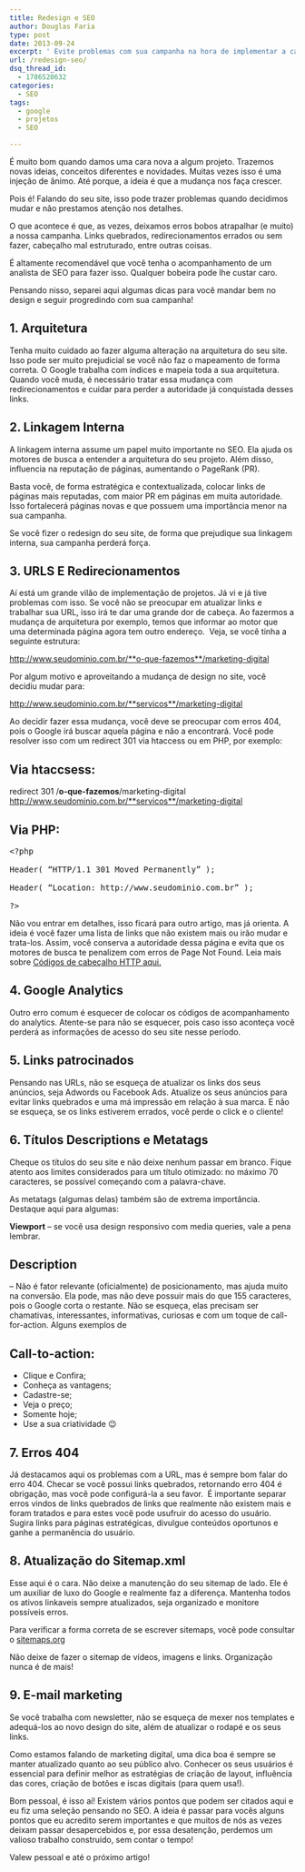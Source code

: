 ```yaml
---
title: Redesign e SEO
author: Douglas Faria
type: post
date: 2013-09-24
excerpt: ' Evite problemas com sua campanha na hora de implementar a cara nova do seu site'
url: /redesign-seo/
dsq_thread_id:
  - 1786520632
categories:
  - SEO
tags:
  - google
  - projetos
  - SEO

---
```

É muito bom quando damos uma cara nova a algum projeto. Trazemos novas ideias, conceitos diferentes e novidades. Muitas vezes isso é uma injeção de ânimo. Até porque, a ideia é que a mudança nos faça crescer.

Pois é! Falando do seu site, isso pode trazer problemas quando decidimos mudar e não prestamos atenção nos detalhes.

O que acontece é que, as vezes, deixamos erros bobos atrapalhar (e muito) a nossa campanha. Links quebrados, redirecionamentos errados ou sem fazer, cabeçalho mal estruturado, entre outras coisas.

É altamente recomendável que você tenha o acompanhamento de um analista de SEO para fazer isso. Qualquer bobeira pode lhe custar caro.

Pensando nisso, separei aqui algumas dicas para você mandar bem no design e seguir progredindo com sua campanha!

## 1. Arquitetura

Tenha muito cuidado ao fazer alguma alteração na arquitetura do seu site. Isso pode ser muito prejudicial se você não faz o mapeamento de forma correta. O Google trabalha com índices e mapeia toda a sua arquitetura. Quando você muda, é necessário tratar essa mudança com redirecionamentos e cuidar para perder a autoridade já conquistada desses links.

## 2. Linkagem Interna

A linkagem interna assume um papel muito importante no SEO. Ela ajuda os motores de busca a entender a arquitetura do seu projeto. Além disso, influencia na reputação de páginas, aumentando o PageRank (PR).

Basta você, de forma estratégica e contextualizada, colocar links de páginas mais reputadas, com maior PR em páginas em muita autoridade. Isso fortalecerá páginas novas e que possuem uma importância menor na sua campanha.

Se você fizer o redesign do seu site, de forma que prejudique sua linkagem interna, sua campanha perderá força.

## 3. URLS E Redirecionamentos

Aí está um grande vilão de implementação de projetos. Já vi e já tive problemas com isso. Se você não se preocupar em atualizar links e trabalhar sua URL, isso irá te dar uma grande dor de cabeça. Ao fazermos a mudança de arquitetura por exemplo, temos que informar ao motor que uma determinada página agora tem outro endereço.  Veja, se você tinha a seguinte estrutura:

http://www.seudominio.com.br/**o-que-fazemos**/marketing-digital

Por algum motivo e aproveitando a mudança de design no site, você decidiu mudar para:

http://www.seudominio.com.br/**servicos**/marketing-digital

Ao decidir fazer essa mudança, você deve se preocupar com erros 404, pois o Google irá buscar aquela página e não a encontrará. Você pode resolver isso com um redirect 301 via htaccess ou em PHP, por exemplo:

## Via htaccsess:

redirect 301 /**o-que-fazemos**/marketing-digital http://www.seudominio.com.br/**servicos**/marketing-digital

## Via PHP:

<pre class="lang-php">&lt;?php

Header( “HTTP/1.1 301 Moved Permanently” );

Header( “Location: http://www.seudominio.com.br” );

?&gt;
</pre>

Não vou entrar em detalhes, isso ficará para outro artigo, mas já orienta. A ideia é você fazer uma lista de links que não existem mais ou irão mudar e trata-los. Assim, você conserva a autoridade dessa página e evita que os motores de busca te penalizem com erros de Page Not Found. Leia mais sobre [Códigos de cabeçalho HTTP aqui.][1]

## 4. Google Analytics

Outro erro comum é esquecer de colocar os códigos de acompanhamento do analytics. Atente-se para não se esquecer, pois caso isso aconteça você perderá as informações de acesso do seu site nesse período.

## 5. Links patrocinados

Pensando nas URLs, não se esqueça de atualizar os links dos seus anúncios, seja Adwords ou Facebook Ads. Atualize os seus anúncios para evitar links quebrados e uma má impressão em relação à sua marca. E não se esqueça, se os links estiverem errados, você perde o click e o cliente!

## 6. Títulos Descriptions e Metatags

Cheque os títulos do seu site e não deixe nenhum passar em branco. Fique atento aos limites considerados para um título otimizado: no máximo 70 caracteres, se possível começando com a palavra-chave.

As metatags (algumas delas) também são de extrema importância. Destaque aqui para algumas:

**Viewport** – se você usa design responsivo com media queries, vale a pena lembrar.

## Description

– Não é fator relevante (oficialmente) de posicionamento, mas ajuda muito na conversão. Ela pode, mas não deve possuir mais do que 155 caracteres, pois o Google corta o restante. Não se esqueça, elas precisam ser chamativas, interessantes, informativas, curiosas e com um toque de call-for-action. Alguns exemplos de 

## Call-to-action: 

  * Clique e Confira;
  * Conheça as vantagens;
  * Cadastre-se;
  * Veja o preço;
  * Somente hoje;
  * Use a sua criatividade 😉

## 7. Erros 404

Já destacamos aqui os problemas com a URL, mas é sempre bom falar do erro 404. Checar se você possui links quebrados, retornando erro 404 é obrigação, mas você pode configurá-la a seu favor.  É importante separar erros vindos de links quebrados de links que realmente não existem mais e foram tratados e para estes você pode usufruir do acesso do usuário. Sugira links para páginas estratégicas, divulgue conteúdos oportunos e ganhe a permanência do usuário.

## 8. Atualização do Sitemap.xml

Esse aqui é o cara. Não deixe a manutenção do seu sitemap de lado. Ele é um auxiliar de luxo do Google e realmente faz a diferença. Mantenha todos os ativos linkaveis sempre atualizados, seja organizado e monitore possíveis erros.

Para verificar a forma correta de se escrever sitemaps, você pode consultar o [sitemaps.org][2]

Não deixe de fazer o sitemap de vídeos, imagens e links. Organização nunca é de mais!

## 9. E-mail marketing

Se você trabalha com newsletter, não se esqueça de mexer nos templates e adequá-los ao novo design do site, além de atualizar o rodapé e os seus links.

Como estamos falando de marketing digital, uma dica boa é sempre se manter atualizado quanto ao seu público alvo. Conhecer os seus usuários é essencial para definir melhor as estratégias de criação de layout, influência das cores, criação de botões e iscas digitais (para quem usa!).

Bom pessoal, é isso aí! Existem vários pontos que podem ser citados aqui e eu fiz uma seleção pensando no SEO. A ideia é passar para vocês alguns pontos que eu acredito serem importantes e que muitos de nós as vezes deixam passar desapercebidos e, por essa desatenção, perdemos um valioso trabalho construído, sem contar o tempo!

Valew pessoal e até o próximo artigo!

 [1]: http://pt.wikipedia.org/wiki/Anexo:Lista_de_c%C3%B3digos_de_status_HTTP
 [2]: http://www.sitemaps.org/